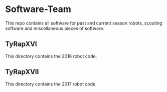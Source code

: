 # Software-Team
This repo contains all software for past and current season robots, scouting software and miscellaneous pieces of software.

## TyRapXVI

This directory contains the 2016 robot code.

## TyRapXVII

This directory contains the 2017 robot code.
